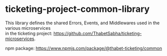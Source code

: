 # ticketing-project-common-library

This library defines the shared Errors, Events, and Middlewares used in the various microservices  
in the ticketing project: https://github.com/ThabetSabha/ticketing-microservices.

npm package: https://www.npmjs.com/package/@thabet-ticketing/common

